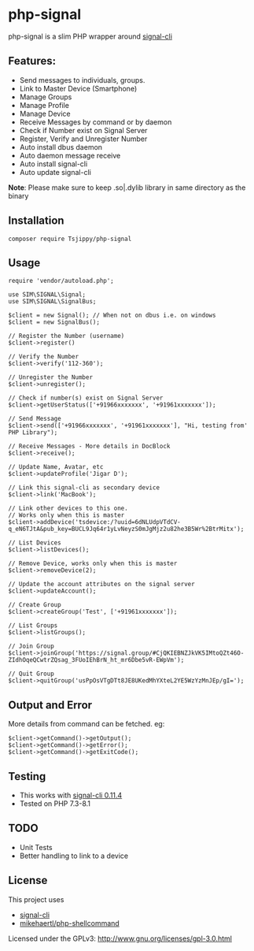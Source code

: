 # php-signal

php-signal is a slim PHP wrapper around [signal-cli](https://github.com/AsamK/signal-cli)

## Features:

- Send messages to individuals, groups.
- Link to Master Device (Smartphone)
- Manage Groups
- Manage Profile
- Manage Device
- Receive Messages by command or by daemon
- Check if Number exist on Signal Server
- Register, Verify and Unregister Number
- Auto install dbus daemon
- Auto daemon message receive
- Auto install signal-cli
- Auto update signal-cli

**Note**: Please make sure to keep .so|.dylib library in same directory as the binary
## Installation

    composer require Tsjippy/php-signal

## Usage

    require 'vendor/autoload.php';
    
    use SIM\SIGNAL\Signal;
    use SIM\SIGNAL\SignalBus;
    
    $client = new Signal(); // When not on dbus i.e. on windows
    $client = new SignalBus();
    
    // Register the Number (username)
    $client->register()

    // Verify the Number
    $client->verify('112-360');

    // Unregister the Number
    $client->unregister();

    // Check if number(s) exist on Signal Server
    $client->getUserStatus(['+91966xxxxxxx', '+91961xxxxxxx']);
    
    // Send Message
    $client->send(['+91966xxxxxxx', '+91961xxxxxxx'], "Hi, testing from' PHP Library");
    
    // Receive Messages - More details in DocBlock
    $client->receive();

    // Update Name, Avatar, etc
    $client->updateProfile('Jigar D');

    // Link this signal-cli as secondary device
    $client->link('MacBook');

    // Link other devices to this one.
    // Works only when this is master
    $client->addDevice('tsdevice:/?uuid=6dNLUdpVTdCV-q_eN6TJtA&pub_key=BUCL9Jq64r1yLvNeyzS0mJgMjz2u82he3B5Wr%2BtrMitx');

    // List Devices
    $client->listDevices();
    
    // Remove Device, works only when this is master
    $client->removeDevice(2);

    // Update the account attributes on the signal server
    $client->updateAccount();

    // Create Group
    $client->createGroup('Test', ['+91961xxxxxxx']);

    // List Groups
    $client->listGroups();

    // Join Group
    $client->joinGroup('https://signal.group/#CjQKIEBNZJkVK5IMtoQZt46O-ZIdhOqeQCwtrZQsag_3FUoIEhBrN_ht_mr6Dbe5vR-EWpVm');

    // Quit Group
    $client->quitGroup('usPpOsVTgDTt8JE8UKedMhYXteL2YE5WzYzMnJEp/gI=');

## Output and Error
More details from command can be fetched. eg:

    $client->getCommand()->getOutput();
    $client->getCommand()->getError();
    $client->getCommand()->getExitCode();

## Testing
- This works with [signal-cli 0.11.4](https://github.com/AsamK/signal-cli/releases/tag/v0.9.2)
- Tested on PHP 7.3-8.1

## TODO
- Unit Tests
- Better handling to link to a device

## License

This project uses 
- [signal-cli](https://github.com/AsamK/signal-cli)
- [mikehaertl/php-shellcommand](https://github.com/mikehaertl/php-shellcommand)

Licensed under the GPLv3: http://www.gnu.org/licenses/gpl-3.0.html
